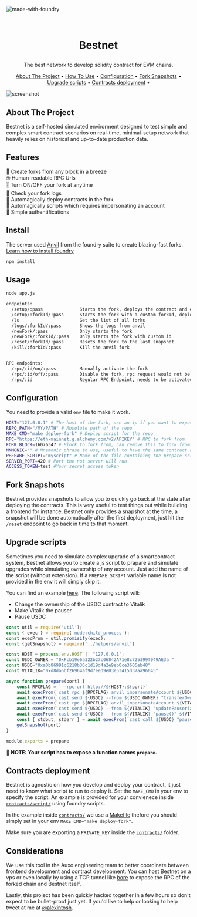 ![made-with-foundry](https://img.shields.io/badge/foundry-made%20with-orange)

<!-- LOGO -->
<h1>
<p align="center">
  <br>Bestnet
</h1>
  <p align="center">
The best network to develop solidity contract for EVM chains.
    <br />
    </p>
</p>
<p align="center">
  <a href="#about-the-project">About The Project</a> •
  <a href="#usage">How To Use</a> •
  <a href="#configuration">Configuration</a> •
  <a href="#fork-snapshots">Fork Snapshots</a> •
  <a href="#upgrade-scripts">Upgrade scripts</a> •
  <a href="#contracts-deployment">Contracts deployment</a> •
</p>  

<p align="center">
  
![screenshot](img/clip.gif)
</p>                                                                                                                             
                                                                                                                                                      
## About The Project
Bestnet is a self-hosted simulated envirorment designed to test simple and complex smart contract scenarios on real-time, minimal-setup network that heavily relies on historical and up-to-date production data.


## Features

🍴 Create forks from any block in a breeze <br>
🤓 Human-readable RPC Urls<br>
🎚️ Turn ON/OFF your fork at anytime<br>
📝 Check your fork logs<br>
🎯 Automagically deploy contracts in the fork<br>
🥸 Automagically scripts which requires impersonating an account<br>
🔐 Simple authentifications<br>

## Install

The server used [Anvil](https://book.getfoundry.sh/reference/anvil/) from the foundry suite to create blazing-fast forks. 
[Learn how to install foundry](https://book.getfoundry.sh/getting-started/installation)

```bash
npm install
```

## Usage
```sh
node app.js

endpoints:
  /setup/:pass              Starts the fork, deploys the contract and execute the upgrade scripts if any
  /setup/:forkId/:pass      Starts the fork with a custom forkId, deploys the contract and execute the upgrade scripts (if any)
  /ls                       Get the list of all forks
  /logs/:forkId/:pass       Shows the logs from anvil
  /newFork/:pass            Only starts the fork
  /newFork/:forkId/:pass    Only starts the fork with custom id
  /reset/:forkId/:pass      Resets the fork to the last snapshot
  /kill/:forkId/:pass       Kill the anvil fork


RPC endpoints:
  /rpc/:id/on/:pass         Manually activate the fork
  /rpc/:id/off/:pass        Disable the fork, rpc request would not be processed
  /rpc/:id                  Regular RPC Endpoint, needs to be activated
```

## Configuration
You need to provide a valid `env` file to make it work.

```sh
HOST="127.0.0.1" # The host of the fork, use an ip if you want to expose this to the public
REPO_PATH="/MY/PATH" # Absolute path of the repo
MAKE_CMD="make deploy-fork" # Deploy script for the repo
RPC="https://eth-mainnet.g.alchemy.com/v2/APIKEY" # RPC to fork from
FORK_BLOCK=16076347 # Block to fork from, can remove this to fork from the latest block
MNMONIC="" # Mnemonic phrase to use, useful to have the same contract addresses
PREPARE_SCRIPT="myscript" # Name of the file containing the prepare script after deployment
SERVER_PORT=420 # Port the not server will run
ACCESS_TOKEN=test #Your secret access token
```

## Fork Snapshots
Bestnet provides snapshots to allow you to quickly go back at the state after deploying the contracts.
This is very useful to test things out while building a frontend for instance.
Bestnet only provides a snapshot at the time, a snapshot will be done automatically after the first deployment, just hit the `/reset` endpoint to go back in time to that moment.

## Upgrade scripts
Sometimes you need to simulate complex upgrade of a smartcontract system, Bestnet allows you to create a js script to prapare and simulate upgrades while simulating ownership of any account.
Just add the name of the script (without extension). If a `PREPARE_SCRIPT` variable name is not provided in the env it will simply skip it.

You can find an example [here](https://github.com/Alexintosh/Bestnet/blob/main/prepare_scripts/usdc_change_owner_vitalik.js).
The following script will:

- Change the ownership of the USDC contract to Vitalik
- Make Vitalik the pauser
- Pause USDC

```js
const util = require('util');
const { exec } = require('node:child_process');
const execProm = util.promisify(exec);
const {getSnapshot} = require('../helpers/anvil')

const HOST = process.env.HOST || "127.0.0.1";
const USDC_OWNER = "0xFcb19e6a322b27c06842A71e8c725399f049AE3a "
const USDC="0xa0b86991c6218b36c1d19d4a2e9eb0ce3606eb48"
const VITALIK="0xd8da6bf26964af9d7eed9e03e53415d37aa96045"

async function prepare(port) {
    const RPCFLAG = `--rpc-url http://${HOST}:${port}`
    await execProm(`cast rpc ${RPCFLAG} anvil_impersonateAccount ${USDC_OWNER}`);
    await execProm(`cast send ${USDC} --from ${USDC_OWNER} "transferOwnership(address)" ${VITALIK} ${RPCFLAG}`);
    await execProm(`cast rpc ${RPCFLAG} anvil_impersonateAccount ${VITALIK}`);
    await execProm(`cast send ${USDC} --from ${VITALIK} "updatePauser(address)" ${VITALIK} ${RPCFLAG}`);
    await execProm(`cast send ${USDC} --from ${VITALIK} "pause()" ${VITALIK} ${RPCFLAG}`);
    const { stdout, stderr } = await execProm(`cast call ${USDC} "paused()" ${RPCFLAG}`);
    getSnapshot(port)
}

module.exports = prepare
```

**📝 NOTE: Your script has to expose a function names `prepare`.**

## Contracts deployment
Bestnet is agnostic on how you develop and deploy your contract, it just need to know what script to run to deploy it.
Set the `MAKE_CMD` in your env to specify the script. An example is provided for your convienece inside [`contracts/script/`](https://github.com/Alexintosh/Bestnet/blob/main/contracts/script/Counter.s.sol) using foundry scripts.

In the example inside [`contracts/`](https://github.com/Alexintosh/Bestnet/blob/main/contracts/) we use a [Makefile](https://github.com/Alexintosh/Bestnet/blob/main/contracts/Makefile) thefore you should simply set in your env `MAKE_CMD="make deploy-fork"`.

Make sure you are exporting a `PRIVATE_KEY` inside the [`contracts/`](https://github.com/Alexintosh/Bestnet/blob/main/contracts/) folder.

## Considerations
We use this tool in the Auxo engineering team to better coordinate between frontend development and contract development.
You can host Bestnet on a vps or even locally by using a TCP tunnel like [bore](https://github.com/ekzhang/bore) to expose the RPC of the forked chain and Bestnet itself.

Lastly, this project has been quickly hacked together in a few hours so don't expect to be bullet-proof just yet. If you'd like to help or looking to help tweet at me at [@alexintosh](https://twitter.com/Alexintosh).

